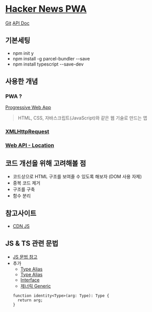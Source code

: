 # [Hacker News PWA](https://hnpwa.com/)

[Git](https://github.com/tastejs/hacker-news-pwas)
[API Doc](https://github.com/tastejs/hacker-news-pwas/blob/master/docs/api.md)

## 기본세팅

- npm init y
- npm install -g parcel-bundler --save
- npm install typescript --save-dev

## 사용한 개념

### PWA ?

[Progressive Web App](https://developer.mozilla.org/en-US/docs/Web/Progressive_web_apps/Introductions)

> HTML, CSS, 자바스크립트(JavaScript)와 같은 웹 기술로 만드는 앱

### [XMLHttpRequest](https://developer.mozilla.org/ko/docs/Web/API/XMLHttpRequest)

### [Web API - Location](https://developer.mozilla.org/ko/docs/Web/API/Location)

## 코드 개선을 위해 고려해볼 점

- 코드상으로 HTML 구조를 보여줄 수 있도록 해보자 (DOM 사용 자제)
- 중복 코드 제거
- 구조를 구축
- 함수 분리

## 참고사이트

- [CDN JS](https://cdnjs.com/)

## JS & TS 관련 문법

- [JS 문법 참고](../../01..Reference)
- 추가
  - [Type Alias](https://www.typescriptlang.org/docs/handbook/advanced-types.html)
  - [Type Alias](https://poiemaweb.com/typescript-alias)
  - [Interface](https://poiemaweb.com/typescript-interface)
  - [제너릭 Generic](https://www.typescriptlang.org/ko/docs/handbook/2/generics.html)
  ```tsx
  function identity<Type>(arg: Type): Type {
    return arg;
  }
  ```

